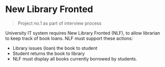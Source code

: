# New Library Fronted

> Project no.1 as part of interview process

University IT system requires New Library Fronted (NLF), to allow librarian to keep track of book loans.
NLF must support these actions:
- Library issues (loan) the book to student
- Student returns the book to library
- NLF must display all books currently borrowed by students. 